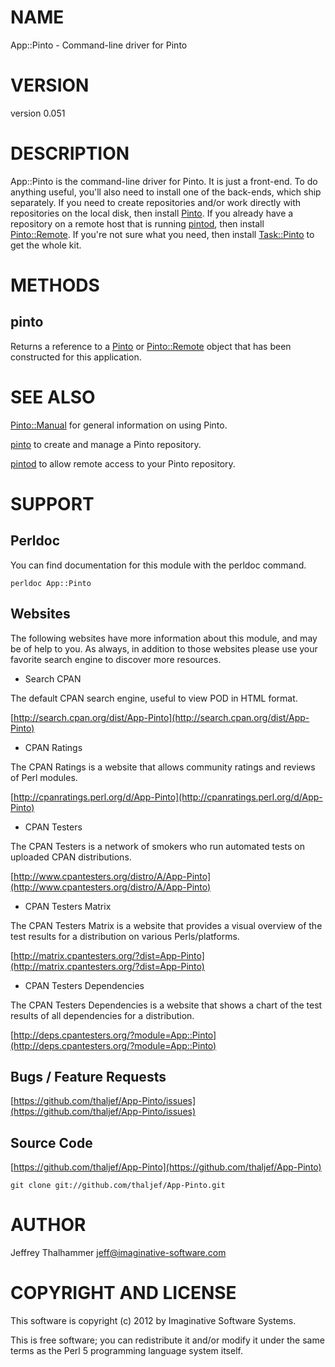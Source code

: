 # NAME

App::Pinto - Command-line driver for Pinto

# VERSION

version 0.051

# DESCRIPTION

App::Pinto is the command-line driver for Pinto.  It is just a
front-end.  To do anything useful, you'll also need to install one of
the back-ends, which ship separately.  If you need to create
repositories and/or work directly with repositories on the local disk,
then install [Pinto](http://search.cpan.org/perldoc?Pinto).  If you already have a repository on a remote
host that is running [pintod](http://search.cpan.org/perldoc?pintod), then install [Pinto::Remote](http://search.cpan.org/perldoc?Pinto::Remote).  If
you're not sure what you need, then install [Task::Pinto](http://search.cpan.org/perldoc?Task::Pinto) to get the
whole kit.

# METHODS

## pinto

Returns a reference to a [Pinto](http://search.cpan.org/perldoc?Pinto) or [Pinto::Remote](http://search.cpan.org/perldoc?Pinto::Remote) object that has
been constructed for this application.

# SEE ALSO

[Pinto::Manual](http://search.cpan.org/perldoc?Pinto::Manual) for general information on using Pinto.

[pinto](http://search.cpan.org/perldoc?pinto) to create and manage a Pinto repository.

[pintod](http://search.cpan.org/perldoc?pintod) to allow remote access to your Pinto repository.

# SUPPORT

## Perldoc

You can find documentation for this module with the perldoc command.

    perldoc App::Pinto

## Websites

The following websites have more information about this module, and may be of help to you. As always,
in addition to those websites please use your favorite search engine to discover more resources.

- Search CPAN

The default CPAN search engine, useful to view POD in HTML format.

[http://search.cpan.org/dist/App-Pinto](http://search.cpan.org/dist/App-Pinto)

- CPAN Ratings

The CPAN Ratings is a website that allows community ratings and reviews of Perl modules.

[http://cpanratings.perl.org/d/App-Pinto](http://cpanratings.perl.org/d/App-Pinto)

- CPAN Testers

The CPAN Testers is a network of smokers who run automated tests on uploaded CPAN distributions.

[http://www.cpantesters.org/distro/A/App-Pinto](http://www.cpantesters.org/distro/A/App-Pinto)

- CPAN Testers Matrix

The CPAN Testers Matrix is a website that provides a visual overview of the test results for a distribution on various Perls/platforms.

[http://matrix.cpantesters.org/?dist=App-Pinto](http://matrix.cpantesters.org/?dist=App-Pinto)

- CPAN Testers Dependencies

The CPAN Testers Dependencies is a website that shows a chart of the test results of all dependencies for a distribution.

[http://deps.cpantesters.org/?module=App::Pinto](http://deps.cpantesters.org/?module=App::Pinto)

## Bugs / Feature Requests

[https://github.com/thaljef/App-Pinto/issues](https://github.com/thaljef/App-Pinto/issues)

## Source Code



[https://github.com/thaljef/App-Pinto](https://github.com/thaljef/App-Pinto)

    git clone git://github.com/thaljef/App-Pinto.git

# AUTHOR

Jeffrey Thalhammer <jeff@imaginative-software.com>

# COPYRIGHT AND LICENSE

This software is copyright (c) 2012 by Imaginative Software Systems.

This is free software; you can redistribute it and/or modify it under
the same terms as the Perl 5 programming language system itself.
